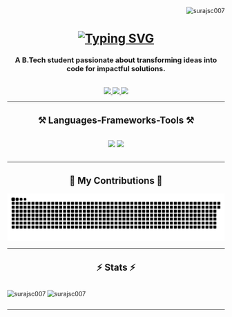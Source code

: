 <p align="right"> <img  src="https://komarev.com/ghpvc/?username=surajsc007&label=Visitors&color=fb8c00&style=flat" width="100"alt="surajsc007" /> </p>

<h1 align="center">
  <a href="https://git.io/typing-svg"><img src="https://readme-typing-svg.herokuapp.com?font=Righteous&size=45&duration=4000&pause=1000&color=FB8C00&center=true&vCenter=true&random=false&width=700&height=70&lines=Hi+There+%F0%9F%91%8B+I'm+Suraj+Chauhan" alt="Typing SVG" /></a>
</h1>

<h3 align="center">A B.Tech student passionate about transforming ideas into code for impactful solutions.</h3>

<br/>

 
<div align="center"> 
  <a href="mailto:surajsc8928@gmail.com">
    <img src="https://img.shields.io/badge/Gmail-333333?style=for-the-badge&logo=gmail&logoColor=red" />
  </a>
  <a href="https://linkedin.com/in/suraj-chauhan-b7878a218" target="_blank">
    <img src="https://img.shields.io/badge/LinkedIn-0077B5?style=for-the-badge&logo=linkedin&logoColor=white" target="_blank" />
  </a>
  <a href="https://www.instagram.com/mr.s____c" target="_blank">
     <img src="https://img.shields.io/badge/Instagram-FF5722?style=for-the-badge&logo=instagram&logoColor=white" target="_blank" />
  </a>
</div>

 <hr/>
 
<h2 align="center">⚒️ Languages-Frameworks-Tools ⚒️</h2>
<br/>
<div align="center">
    <img src="https://skillicons.dev/icons?i=react,python,cpp,javascript,nodejs,bootstrap,html,css,vscode"/>
    <img src="https://skillicons.dev/icons?i=github,git,tailwind,express,qt,postman,mongodb,mysql,flask" /><br>
</div>

<br/>
<hr/>

<div align="center">
  <h2>🐍 My Contributions 🐍</h2>
  <img alt="snake eating my contributions" src="/assets/dark.svg"/>
  <br/>
</div>

<hr/>

<h2 align="center">⚡ Stats ⚡</h2>
<p align="left" style="display:inline-block;">
  <img width="420" src="https://github-readme-stats.vercel.app/api?username=surajsc007&show_icons=true&theme=highcontrast&title_color=fb8c00&text_color=ffffff&locale=en" alt="surajsc007" />
</p>

<p align="right" style="display:inline-block;">
  <img width="450" src="https://github-readme-streak-stats.herokuapp.com/?user=surajsc007&theme=highcontrast" alt="surajsc007" />
</p>
<hr/>

